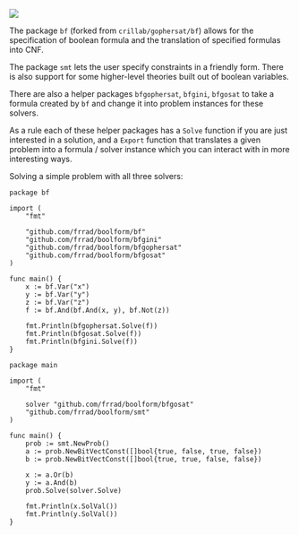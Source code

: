 [![](https://godoc.org/github.com/frrad/boolform?status.svg)](http://godoc.org/github.com/frrad/boolform)



The package `bf` (forked from `crillab/gophersat/bf`) allows for the
specification of boolean formula and the translation of specified formulas into
CNF.

The package `smt` lets the user specify constraints in a friendly form. There is
also support for some higher-level theories built out of boolean variables.

There are also a helper packages `bfgophersat`, `bfgini`, `bfgosat` to take a
formula created by `bf` and change it into problem instances for these solvers.

As a rule each of these helper packages has a `Solve` function if you are just
interested in a solution, and a `Export` function that translates a given
problem into a formula / solver instance which you can interact with in more
interesting ways.


Solving a simple problem with all three solvers:
``` golang
package bf

import (
	"fmt"

	"github.com/frrad/boolform/bf"
	"github.com/frrad/boolform/bfgini"
	"github.com/frrad/boolform/bfgophersat"
	"github.com/frrad/boolform/bfgosat"
)

func main() {
	x := bf.Var("x")
	y := bf.Var("y")
	z := bf.Var("z")
	f := bf.And(bf.And(x, y), bf.Not(z))

	fmt.Println(bfgophersat.Solve(f))
	fmt.Println(bfgosat.Solve(f))
	fmt.Println(bfgini.Solve(f))
}
```

``` golang
package main

import (
	"fmt"

	solver "github.com/frrad/boolform/bfgosat"
	"github.com/frrad/boolform/smt"
)

func main() {
	prob := smt.NewProb()
	a := prob.NewBitVectConst([]bool{true, false, true, false})
	b := prob.NewBitVectConst([]bool{true, true, false, false})

	x := a.Or(b)
	y := a.And(b)
	prob.Solve(solver.Solve)

	fmt.Println(x.SolVal())
	fmt.Println(y.SolVal())
}
```
